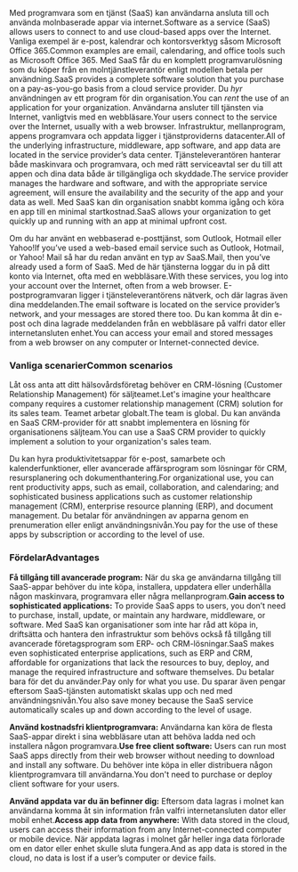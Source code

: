 <span data-ttu-id="c2c7a-101">Med programvara som en tjänst (SaaS) kan användarna ansluta till och använda molnbaserade appar via internet.</span><span class="sxs-lookup"><span data-stu-id="c2c7a-101">Software as a service (SaaS) allows users to connect to and use cloud-based apps over the Internet.</span></span> <span data-ttu-id="c2c7a-102">Vanliga exempel är e-post, kalendrar och kontorsverktyg såsom Microsoft Office 365.</span><span class="sxs-lookup"><span data-stu-id="c2c7a-102">Common examples are email, calendaring, and office tools such as Microsoft Office 365.</span></span> <span data-ttu-id="c2c7a-103">Med SaaS får du en komplett programvarulösning som du köper från en molntjänstleverantör enligt modellen betala per användning.</span><span class="sxs-lookup"><span data-stu-id="c2c7a-103">SaaS provides a complete software solution that you purchase on a pay-as-you-go basis from a cloud service provider.</span></span> <span data-ttu-id="c2c7a-104">Du *hyr* användningen av ett program för din organisation.</span><span class="sxs-lookup"><span data-stu-id="c2c7a-104">You can *rent* the use of an application for your organization.</span></span> <span data-ttu-id="c2c7a-105">Användarna ansluter till tjänsten via Internet, vanligtvis med en webbläsare.</span><span class="sxs-lookup"><span data-stu-id="c2c7a-105">Your users connect to the service over the Internet, usually with a web browser.</span></span> <span data-ttu-id="c2c7a-106">Infrastruktur, mellanprogram, appens programvara och appdata ligger i tjänstproviderns datacenter.</span><span class="sxs-lookup"><span data-stu-id="c2c7a-106">All of the underlying infrastructure, middleware, app software, and app data are located in the service provider’s data center.</span></span> <span data-ttu-id="c2c7a-107">Tjänsteleverantören hanterar både maskinvara och programvara, och med rätt serviceavtal ser du till att appen och dina data både är tillgängliga och skyddade.</span><span class="sxs-lookup"><span data-stu-id="c2c7a-107">The service provider manages the hardware and software, and with the appropriate service agreement, will ensure the availability and the security of the app and your data as well.</span></span> <span data-ttu-id="c2c7a-108">Med SaaS kan din organisation snabbt komma igång och köra en app till en minimal startkostnad.</span><span class="sxs-lookup"><span data-stu-id="c2c7a-108">SaaS allows your organization to get quickly up and running with an app at minimal upfront cost.</span></span>

<span data-ttu-id="c2c7a-109">Om du har använt en webbaserad e-posttjänst, som Outlook, Hotmail eller Yahoo!</span><span class="sxs-lookup"><span data-stu-id="c2c7a-109">If you’ve used a web-based email service such as Outlook, Hotmail, or Yahoo!</span></span> <span data-ttu-id="c2c7a-110">Mail så har du redan använt en typ av SaaS.</span><span class="sxs-lookup"><span data-stu-id="c2c7a-110">Mail, then you’ve already used a form of SaaS.</span></span> <span data-ttu-id="c2c7a-111">Med de här tjänsterna loggar du in på ditt konto via Internet, ofta med en webbläsare.</span><span class="sxs-lookup"><span data-stu-id="c2c7a-111">With these services, you log into your account over the Internet, often from a web browser.</span></span> <span data-ttu-id="c2c7a-112">E-postprogramvaran ligger i tjänsteleverantörens nätverk, och där lagras även dina meddelanden.</span><span class="sxs-lookup"><span data-stu-id="c2c7a-112">The email software is located on the service provider’s network, and your messages are stored there too.</span></span> <span data-ttu-id="c2c7a-113">Du kan komma åt din e-post och dina lagrade meddelanden från en webbläsare på valfri dator eller internetansluten enhet.</span><span class="sxs-lookup"><span data-stu-id="c2c7a-113">You can access your email and stored messages from a web browser on any computer or Internet-connected device.</span></span>

### <a name="common-scenarios"></a><span data-ttu-id="c2c7a-114">Vanliga scenarier</span><span class="sxs-lookup"><span data-stu-id="c2c7a-114">Common scenarios</span></span>

<span data-ttu-id="c2c7a-115">Låt oss anta att ditt hälsovårdsföretag behöver en CRM-lösning (Customer Relationship Management) för säljteamet.</span><span class="sxs-lookup"><span data-stu-id="c2c7a-115">Let's imagine your healthcare company requires a customer relationship management (CRM) solution for its sales team.</span></span> <span data-ttu-id="c2c7a-116">Teamet arbetar globalt.</span><span class="sxs-lookup"><span data-stu-id="c2c7a-116">The team is global.</span></span> <span data-ttu-id="c2c7a-117">Du kan använda en SaaS CRM-provider för att snabbt implementera en lösning för organisationens säljteam.</span><span class="sxs-lookup"><span data-stu-id="c2c7a-117">You can use a SaaS CRM provider to quickly implement a solution to your organization's sales team.</span></span>

<span data-ttu-id="c2c7a-118">Du kan hyra produktivitetsappar för e-post, samarbete och kalenderfunktioner, eller avancerade affärsprogram som lösningar för CRM, resursplanering och dokumenthantering.</span><span class="sxs-lookup"><span data-stu-id="c2c7a-118">For organizational use, you can rent productivity apps, such as email, collaboration, and calendaring; and sophisticated business applications such as customer relationship management (CRM), enterprise resource planning (ERP), and document management.</span></span> <span data-ttu-id="c2c7a-119">Du betalar för användningen av apparna genom en prenumeration eller enligt användningsnivån.</span><span class="sxs-lookup"><span data-stu-id="c2c7a-119">You pay for the use of these apps by subscription or according to the level of use.</span></span>

### <a name="advantages"></a><span data-ttu-id="c2c7a-120">Fördelar</span><span class="sxs-lookup"><span data-stu-id="c2c7a-120">Advantages</span></span>

<span data-ttu-id="c2c7a-121">**Få tillgång till avancerade program:** När du ska ge användarna tillgång till SaaS-appar behöver du inte köpa, installera, uppdatera eller underhålla någon maskinvara, programvara eller några mellanprogram.</span><span class="sxs-lookup"><span data-stu-id="c2c7a-121">**Gain access to sophisticated applications:** To provide SaaS apps to users, you don’t need to purchase, install, update, or maintain any hardware, middleware, or software.</span></span> <span data-ttu-id="c2c7a-122">Med SaaS kan organisationer som inte har råd att köpa in, driftsätta och hantera den infrastruktur som behövs också få tillgång till avancerade företagsprogram som ERP- och CRM-lösningar.</span><span class="sxs-lookup"><span data-stu-id="c2c7a-122">SaaS makes even sophisticated enterprise applications, such as ERP and CRM, affordable for organizations that lack the resources to buy, deploy, and manage the required infrastructure and software themselves.</span></span>
<span data-ttu-id="c2c7a-123">Du betalar bara för det du använder.</span><span class="sxs-lookup"><span data-stu-id="c2c7a-123">Pay only for what you use.</span></span> <span data-ttu-id="c2c7a-124">Du sparar även pengar eftersom SaaS-tjänsten automatiskt skalas upp och ned med användningsnivån.</span><span class="sxs-lookup"><span data-stu-id="c2c7a-124">You also save money because the SaaS service automatically scales up and down according to the level of usage.</span></span>

<span data-ttu-id="c2c7a-125">**Använd kostnadsfri klientprogramvara:** Användarna kan köra de flesta SaaS-appar direkt i sina webbläsare utan att behöva ladda ned och installera någon programvara.</span><span class="sxs-lookup"><span data-stu-id="c2c7a-125">**Use free client software:** Users can run most SaaS apps directly from their web browser without needing to download and install any software.</span></span> <span data-ttu-id="c2c7a-126">Du behöver inte köpa in eller distribuera någon klientprogramvara till användarna.</span><span class="sxs-lookup"><span data-stu-id="c2c7a-126">You don't need to purchase or deploy client software for your users.</span></span>

<span data-ttu-id="c2c7a-127">**Använd appdata var du än befinner dig:** Eftersom data lagras i molnet kan användarna komma åt sin information från valfri internetansluten dator eller mobil enhet.</span><span class="sxs-lookup"><span data-stu-id="c2c7a-127">**Access app data from anywhere:** With data stored in the cloud, users can access their information from any Internet-connected computer or mobile device.</span></span> <span data-ttu-id="c2c7a-128">När appdata lagras i molnet går heller inga data förlorade om en dator eller enhet skulle sluta fungera.</span><span class="sxs-lookup"><span data-stu-id="c2c7a-128">And as app data is stored in the cloud, no data is lost if a user’s computer or device fails.</span></span>
